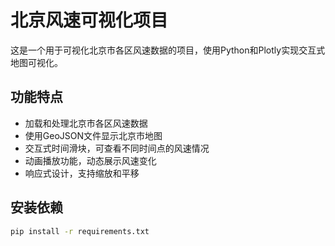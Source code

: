 # 北京风速可视化项目

这是一个用于可视化北京市各区风速数据的项目，使用Python和Plotly实现交互式地图可视化。

## 功能特点

- 加载和处理北京市各区风速数据
- 使用GeoJSON文件显示北京市地图
- 交互式时间滑块，可查看不同时间点的风速情况
- 动画播放功能，动态展示风速变化
- 响应式设计，支持缩放和平移

## 安装依赖

```bash
pip install -r requirements.txt